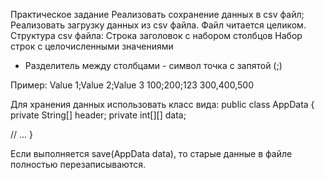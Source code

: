 Практическое задание 
Реализовать сохранение данных в csv файл;
Реализовать загрузку данных из csv файла. Файл читается целиком.
Структура csv файла:
Строка заголовок с набором столбцов
Набор строк с целочисленными значениями


* Разделитель между столбцами - символ точка с запятой (;)

Пример:
Value 1;Value 2;Value 3
100;200;123
300,400,500

Для хранения данных использовать класс вида:
public class AppData {
  private String[] header;
  private int[][] data;

 // ...
}

Если выполняется save(AppData data), то старые данные в файле полностью перезаписываются.
